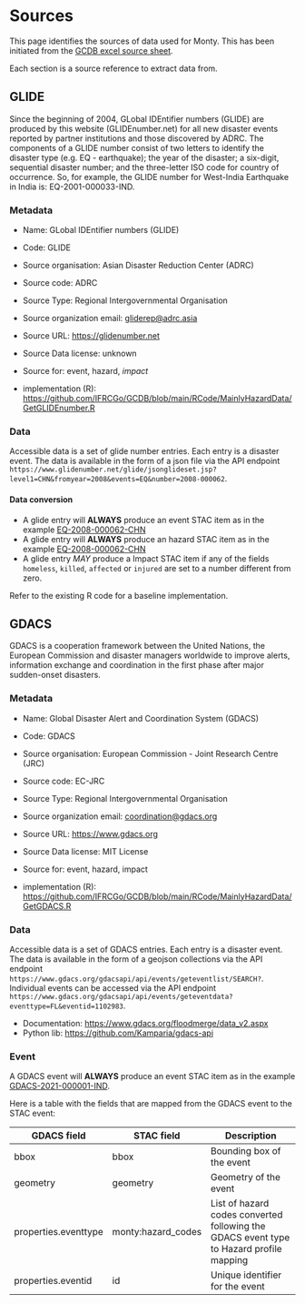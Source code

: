 # Sources

This page identifies the sources of data used for Monty. This has been initiated from the [GCDB excel source sheet](https://github.com/IFRCGo/GCDB/blob/main/Taxonomies/Monty_DataSources.xlsx).

Each section is a source reference to extract data from.

## GLIDE

Since the beginning of 2004, GLobal IDEntifier numbers (GLIDE) are produced by this website (GLIDEnumber.net) for all new disaster events reported by partner institutions and those discovered by ADRC.
The components of a GLIDE number consist of two letters to identify the disaster type (e.g. EQ - earthquake); the year of the disaster; a six-digit, sequential disaster number; and the three-letter ISO code for country of occurrence. So, for example, the GLIDE number for West-India Earthquake in India is: EQ-2001-000033-IND.

### Metadata

* Name: GLobal IDEntifier numbers (GLIDE)
* Code: GLIDE
* Source organisation: Asian Disaster Reduction Center (ADRC)
* Source code: ADRC
* Source Type: Regional Intergovernmental Organisation
* Source organization email: gliderep@adrc.asia
* Source URL: https://glidenumber.net
* Source Data license: unknown
* Source for: event, hazard, *impact*

* implementation (R): https://github.com/IFRCGo/GCDB/blob/main/RCode/MainlyHazardData/GetGLIDEnumber.R

### Data

Accessible data is a set of glide number entries. Each entry is a disaster event. The data is available in the form of a json file via the API endpoint `https://www.glidenumber.net/glide/jsonglideset.jsp?level1=CHN&fromyear=2008&events=EQ&number=2008-000062`.

#### Data conversion

* A glide entry will **ALWAYS** produce an event STAC item as in the example [EQ-2008-000062-CHN](../examples/glide-events/EQ-2008-000062-CHN.json)
* A glide entry will **ALWAYS** produce an hazard STAC item as in the example [EQ-2008-000062-CHN](../examples/glide-hazards/EQ-2008-000062-CHN.json)
* A glide entry *MAY* produce a Impact STAC item if any of the fields `homeless`, `killed`, `affected` or `injured` are set to a number different from zero.

Refer to the existing R code for a baseline implementation.

## GDACS

GDACS is a cooperation framework between the United Nations, the European Commission and disaster managers worldwide to improve alerts, information exchange and coordination in the first phase after major sudden-onset disasters.

### Metadata

* Name: Global Disaster Alert and Coordination System (GDACS)
* Code: GDACS
* Source organisation: European Commission - Joint Research Centre (JRC)
* Source code: EC-JRC
* Source Type: Regional Intergovernmental Organisation
* Source organization email: coordination@gdacs.org
* Source URL: https://www.gdacs.org
* Source Data license: MIT License
* Source for: event, hazard, impact

* implementation (R): https://github.com/IFRCGo/GCDB/blob/main/RCode/MainlyHazardData/GetGDACS.R

### Data

Accessible data is a set of GDACS entries. Each entry is a disaster event. The data is available in the form of a geojson collections via the API endpoint `https://www.gdacs.org/gdacsapi/api/events/geteventlist/SEARCH?`.
Individual events can be accessed via the API endpoint `https://www.gdacs.org/gdacsapi/api/events/geteventdata?eventtype=FL&eventid=1102983`.

* Documentation: https://www.gdacs.org/floodmerge/data_v2.aspx
* Python lib: https://github.com/Kamparia/gdacs-api

### Event

A GDACS event will **ALWAYS** produce an event STAC item as in the example [GDACS-2021-000001-IND](../examples/gdacs-events/GDACS-2021-000001-IND.json).

Here is a table with the fields that are mapped from the GDACS event to the STAC event:

| GDACS field          | STAC field         | Description                                                                             |
| -------------------- | ------------------ | --------------------------------------------------------------------------------------- |
| bbox                 | bbox               | Bounding box of the event                                                               |
| geometry             | geometry           | Geometry of the event                                                                   |
| properties.eventtype | monty:hazard_codes | List of hazard codes converted following the GDACS event type to Hazard profile mapping |
| properties.eventid   | id                 | Unique identifier for the event                                                         |


